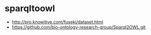 # sparqltoowl

* http://pro.knowitive.com/fuseki/dataset.html
* https://github.com/bio-ontology-research-group/Sparql2OWL.git
